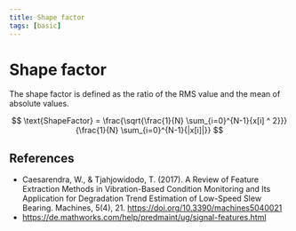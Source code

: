 ```yaml
---
title: Shape factor
tags: [basic]
---
```


# Shape factor

The shape factor is defined as the ratio of the RMS value and the mean of absolute values.

$$
\text{ShapeFactor} = \frac{\sqrt{\frac{1}{N} \sum_{i=0}^{N-1}{x[i] ^ 2}}}{\frac{1}{N} \sum_{i=0}^{N-1}{|x[i]|}}
$$

## References

- Caesarendra, W., & Tjahjowidodo, T. (2017). A Review of Feature Extraction Methods in Vibration-Based Condition Monitoring and Its Application for Degradation Trend Estimation of Low-Speed Slew Bearing. Machines, 5(4), 21. https://doi.org/10.3390/machines5040021
- https://de.mathworks.com/help/predmaint/ug/signal-features.html
